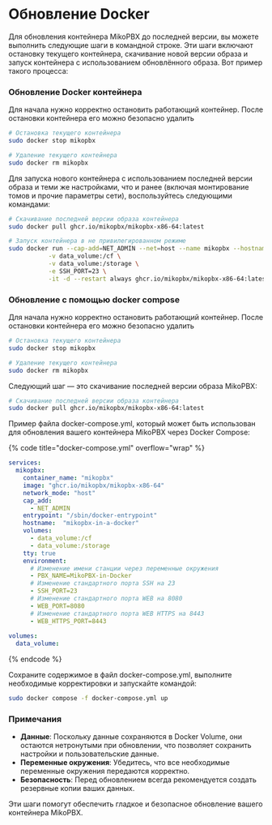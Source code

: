 # Обновление Docker

Для обновления контейнера MikoPBX до последней версии, вы можете выполнить следующие шаги в командной строке. Эти шаги включают остановку текущего контейнера, скачивание новой версии образа и запуск контейнера с использованием обновлённого образа. Вот пример такого процесса:

### Обновление Docker контейнера

Для начала нужно корректно остановить работающий контейнер. После остановки контейнера его можно безопасно удалить

```bash
# Остановка текущего контейнера
sudo docker stop mikopbx

# Удаление текущего контейнера
sudo docker rm mikopbx
```

Для запуска нового контейнера с использованием последней версии образа и теми же настройками, что и ранее (включая монтирование томов и прочие параметры сети), воспользуйтесь следующими командами:

```bash
# Скачивание последней версии образа контейнера
sudo docker pull ghcr.io/mikopbx/mikopbx-x86-64:latest

# Запуск контейнера в не привилегированном режиме
sudo docker run --cap-add=NET_ADMIN --net=host --name mikopbx --hostname mikopbx \
           -v data_volume:/cf \
           -v data_volume:/storage \
           -e SSH_PORT=23 \
           -it -d --restart always ghcr.io/mikopbx/mikopbx-x86-64:latest
```

### Обновление с помощью docker compose

Для начала нужно корректно остановить работающий контейнер. После остановки контейнера его можно безопасно удалить

```bash
# Остановка текущего контейнера
sudo docker stop mikopbx

# Удаление текущего контейнера
sudo docker rm mikopbx
```

Следующий шаг — это скачивание последней версии образа MikoPBX:

```bash
# Скачивание последней версии образа контейнера
sudo docker pull ghcr.io/mikopbx/mikopbx-x86-64:latest
```

Пример файла docker-compose.yml, который может быть использован для обновления вашего контейнера MikoPBX через Docker Compose:

{% code title="docker-compose.yml" overflow="wrap" %}
```yaml
services:
  mikopbx:
    container_name: "mikopbx"
    image: "ghcr.io/mikopbx/mikopbx-x86-64"
    network_mode: "host"
    cap_add:
      - NET_ADMIN
    entrypoint: "/sbin/docker-entrypoint"
    hostname:  "mikopbx-in-a-docker"
    volumes:
      - data_volume:/cf
      - data_volume:/storage
    tty: true
    environment:
      # Изменение имени станции через переменные окружения
      - PBX_NAME=MikoPBX-in-Docker
      # Изменение стандартного порта SSH на 23
      - SSH_PORT=23
      # Изменение стандартного порта WEB на 8080
      - WEB_PORT=8080
      # Изменение стандартного порта WEB HTTPS на 8443
      - WEB_HTTPS_PORT=8443
      
volumes:
  data_volume:
```
{% endcode %}

Сохраните содержимое в файл docker-compose.yml, выполните необходимые корректировки и запускайте командой:

```bash
sudo docker compose -f docker-compose.yml up
```

### Примечания

* **Данные**: Поскольку данные сохраняются в Docker Volume, они остаются нетронутыми при обновлении, что позволяет сохранить настройки и пользовательские данные.
* **Переменные окружения**: Убедитесь, что все необходимые переменные окружения передаются корректно.
* **Безопасность**: Перед обновлением всегда рекомендуется создать резервные копии ваших данных.

Эти шаги помогут обеспечить гладкое и безопасное обновление вашего контейнера MikoPBX.
